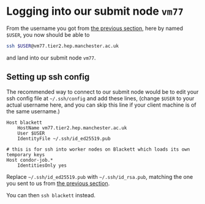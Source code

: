 # Logging into our submit node `vm77`

From the username you got from [the previous section](#obtaining-unix-account), here by named `$USER`,
you now should be able to

```sh
ssh $USER@vm77.tier2.hep.manchester.ac.uk
```

and land into our submit node `vm77`.

## Setting up ssh config

The recommended way to connect to our submit node would be to edit your ssh config file at `~/.ssh/config` and add these lines,
(change `$USER` to your actual username here, and you can skip this line if your client machine is of the same username.)

```
Host blackett
    HostName vm77.tier2.hep.manchester.ac.uk
    User $USER
    IdentityFile ~/.ssh/id_ed25519.pub

# this is for ssh into worker nodes on Blackett which loads its own temporary keys
Host condor-job.*
    IdentitiesOnly yes
```

Replace `~/.ssh/id_ed25519.pub` with `~/.ssh/id_rsa.pub`, matching the one you sent to us from [the previous section](#obtaining-unix-account).

You can then `ssh blackett` instead.
